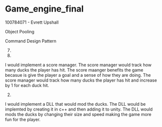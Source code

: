 # Game_engine_final
100784071 - Evrett Upshall

Object Pooling



Command Design Pattern



7)
1)
I would implement a score manager. The score manager would track how many ducks the player has hit.
The score maanger benefits the game becasue is give the player a goal and a sense of how they are doing.
The score manager would track how many ducks the player has hit and increase by 1 for each duck hit.


2)
I would implement a DLL that would mod the ducks.
The DLL would be implemted by creating it in c++ and then adding it to unity.
The DLL would mods the ducks by changing their size and speed making the game more fun for the player.
